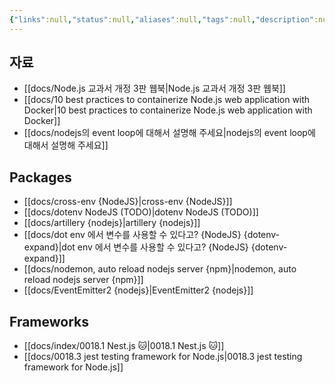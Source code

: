 ```yaml
---
{"links":null,"status":null,"aliases":null,"tags":null,"description":null,"title":"0018.2 Node.js 🪢","created":"2024-03-10T00:29:44","updated":"2025-01-10T22:41:11","dg-publish":true,"permalink":"/docs/index/0018-2-node-js/","dgPassFrontmatter":true}
---
```



## 자료

- [[docs/Node.js 교과서 개정 3판 웹북\|Node.js 교과서 개정 3판 웹북]]
- [[docs/10 best practices to containerize Node.js web application with Docker\|10 best practices to containerize Node.js web application with Docker]]
- [[docs/nodejs의 event loop에 대해서 설명해 주세요\|nodejs의 event loop에 대해서 설명해 주세요]]

## Packages

- [[docs/cross-env {NodeJS}\|cross-env {NodeJS}]]
- [[docs/dotenv NodeJS (TODO)\|dotenv NodeJS (TODO)]]
- [[docs/artillery {nodejs}\|artillery {nodejs}]]
- [[docs/dot env 에서 변수를 사용할 수 있다고? {NodeJS} {dotenv-expand}\|dot env 에서 변수를 사용할 수 있다고? {NodeJS} {dotenv-expand}]]
- [[docs/nodemon, auto reload nodejs server {npm}\|nodemon, auto reload nodejs server {npm}]]
- [[docs/EventEmitter2 {nodejs}\|EventEmitter2 {nodejs}]]

## Frameworks

- [[docs/index/0018.1 Nest.js 🐱\|0018.1 Nest.js 🐱]]
- [[docs/0018.3 jest testing framework for Node.js\|0018.3 jest testing framework for Node.js]]
